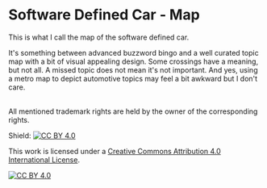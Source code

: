 # Software Defined Car - Map

This is what I call the map of the software defined car.

It's something between advanced buzzword bingo and a well curated topic map with a bit of visual appealing design. 
Some crossings have a meaning, but not all. A missed topic does not mean it's not important. 
And yes, using a metro map to depict automotive topics may feel a bit awkward but I don't care. 


<br>
All mentioned trademark rights are held by the owner of the corresponding rights. 
<br>


Shield: [![CC BY 4.0][cc-by-shield]][cc-by]

This work is licensed under a
[Creative Commons Attribution 4.0 International License][cc-by].

[![CC BY 4.0][cc-by-image]][cc-by]

[cc-by]: http://creativecommons.org/licenses/by/4.0/
[cc-by-image]: https://i.creativecommons.org/l/by/4.0/88x31.png
[cc-by-shield]: https://img.shields.io/badge/License-CC%20BY%204.0-lightgrey.svg
